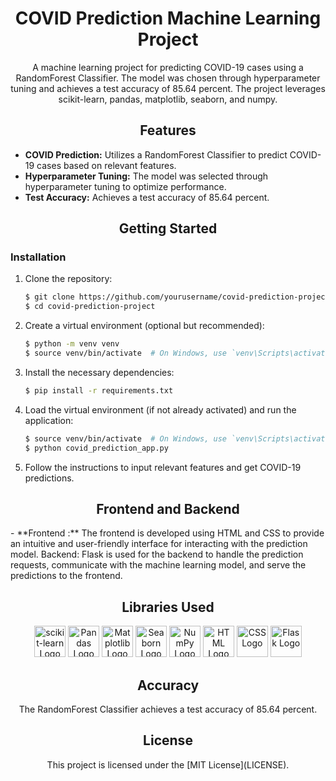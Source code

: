 
<!-- Project Title -->
<h1 align="center">COVID Prediction Machine Learning Project</h1>

<!-- Project Description -->
<p align="center">
  A machine learning project for predicting COVID-19 cases using a RandomForest Classifier. The model was chosen through hyperparameter tuning and achieves a test accuracy of 85.64 percent. The project leverages scikit-learn, pandas, matplotlib, seaborn, and numpy.
</p>

<!-- Project Features -->
<h2 align="center">Features</h2>

- **COVID Prediction:** Utilizes a RandomForest Classifier to predict COVID-19 cases based on relevant features.
- **Hyperparameter Tuning:** The model was selected through hyperparameter tuning to optimize performance.
- **Test Accuracy:** Achieves a test accuracy of 85.64 percent.

<!-- Getting Started -->
<h2 align="center">Getting Started</h2>

### Installation

1. Clone the repository:

   ```bash
   $ git clone https://github.com/yourusername/covid-prediction-project.git
   $ cd covid-prediction-project
   ```

2. Create a virtual environment (optional but recommended):

   ```bash
   $ python -m venv venv
   $ source venv/bin/activate  # On Windows, use `venv\Scripts\activate`
   ```

3. Install the necessary dependencies:

   ```bash
   $ pip install -r requirements.txt
   ```

4. Load the virtual environment (if not already activated) and run the application:

   ```bash
   $ source venv/bin/activate  # On Windows, use `venv\Scripts\activate`
   $ python covid_prediction_app.py
   ```

5. Follow the instructions to input relevant features and get COVID-19 predictions.

<!-- Frontend and Backend -->
<h2 align="center">Frontend and Backend</h2>
- **Frontend :** The frontend is developed using HTML and CSS to provide an intuitive and user-friendly interface for interacting with the prediction model.
Backend: Flask is used for the backend to handle the prediction requests, communicate with the machine learning model, and serve the predictions to the frontend.


<!-- Libraries Used -->
<h2 align="center">Libraries Used</h2>

<p align="center">
  <img alt="scikit-learn Logo" src="https://scikit-learn.org/stable/_static/scikit-learn-logo-small.png" height="50" />
  <img alt="Pandas Logo" src="https://pandas.pydata.org/static/img/pandas.svg" height="50" />
  <img alt="Matplotlib Logo" src="https://matplotlib.org/stable/_images/sphx_glr_logos2_003.png" height="50" />
  <img alt="Seaborn Logo" src="https://seaborn.pydata.org/_images/logo-wide-lightbg.svg" height="50" />
  <img alt="NumPy Logo" src="https://upload.wikimedia.org/wikipedia/commons/3/31/NumPy_logo_2020.svg" height="50" />
  <img alt="HTML Logo" src="https://www.w3.org/html/logo/downloads/HTML5_Logo_512.png" height="50" />
  <img alt="CSS Logo" src="https://upload.wikimedia.org/wikipedia/commons/d/d5/CSS3_logo_and_wordmark.svg" height="50" />
  <img alt="Flask Logo" src="https://flask.palletsprojects.com/en/2.1.x/_images/flask-logo.png" height="50" />
  <!-- Add more libraries as needed -->
</p>

<!-- Accuracy -->
<h2 align="center">Accuracy</h2>

<p align="center">
  The RandomForest Classifier achieves a test accuracy of 85.64 percent.
</p>

<!-- License -->
<h2 align="center">License</h2>

<p align="center">
  This project is licensed under the [MIT License](LICENSE).
</p>

